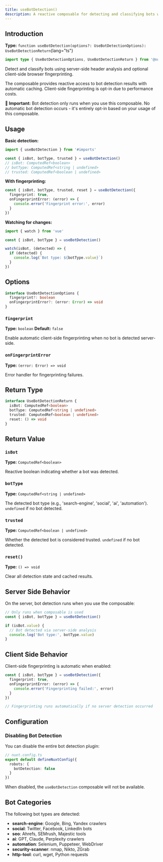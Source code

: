 ```yaml
---
title: useBotDetection()
description: A reactive composable for detecting and classifying bots with optional client-side fingerprinting.
---
```


## Introduction

**Type:** `function useBotDetection(options?: UseBotDetectionOptions): UseBotDetectionReturn`{lang="ts"}

```ts
import type { UseBotDetectionOptions, UseBotDetectionReturn } from '@nuxtjs/robots/util'
```

Detect and classify bots using server-side header analysis and optional client-side browser fingerprinting.

The composable provides reactive access to bot detection results with automatic caching. Client-side fingerprinting is opt-in due to performance costs.

**🔔 Important:** Bot detection only runs when you use this composable. No automatic bot detection occurs - it's entirely opt-in based on your usage of this composable.

## Usage

**Basic detection:**

```ts
import { useBotDetection } from '#imports'

const { isBot, botType, trusted } = useBotDetection()
// isBot: ComputedRef<boolean>
// botType: ComputedRef<string | undefined>
// trusted: ComputedRef<boolean | undefined>
```

**With fingerprinting:**

```ts
const { isBot, botType, trusted, reset } = useBotDetection({
  fingerprint: true,
  onFingerprintError: (error) => {
    console.error('Fingerprint error:', error)
  }
})
```

**Watching for changes:**

```ts
import { watch } from 'vue'

const { isBot, botType } = useBotDetection()

watch(isBot, (detected) => {
  if (detected) {
    console.log(`Bot type: ${botType.value}`)
  }
})
```

## Options

```ts
interface UseBotDetectionOptions {
  fingerprint?: boolean
  onFingerprintError?: (error: Error) => void
}
```

### `fingerprint`

**Type:** `boolean`
**Default:** `false`

Enable automatic client-side fingerprinting when no bot is detected server-side.

### `onFingerprintError`

**Type:** `(error: Error) => void`

Error handler for fingerprinting failures.

## Return Type

```ts
interface UseBotDetectionReturn {
  isBot: ComputedRef<boolean>
  botType: ComputedRef<string | undefined>
  trusted: ComputedRef<boolean | undefined>
  reset: () => void
}
```

## Return Value

### `isBot`

**Type:** `ComputedRef<boolean>`

Reactive boolean indicating whether a bot was detected.

### `botType`

**Type:** `ComputedRef<string | undefined>`

The detected bot type (e.g., 'search-engine', 'social', 'ai', 'automation'). `undefined` if no bot detected.

### `trusted`

**Type:** `ComputedRef<boolean | undefined>`

Whether the detected bot is considered trusted. `undefined` if no bot detected.

### `reset()`

**Type:** `() => void`

Clear all detection state and cached results.

## Server Side Behavior

On the server, bot detection runs when you use the composable:

```ts
// Only runs when composable is used
const { isBot, botType } = useBotDetection()

if (isBot.value) {
  // Bot detected via server-side analysis
  console.log('Bot type:', botType.value)
}
```

## Client Side Behavior

Client-side fingerprinting is automatic when enabled:

```ts
const { isBot, botType } = useBotDetection({
  fingerprint: true,
  onFingerprintError: (error) => {
    console.error('Fingerprinting failed:', error)
  }
})

// Fingerprinting runs automatically if no server detection occurred
```

## Configuration

### Disabling Bot Detection

You can disable the entire bot detection plugin:

```ts
// nuxt.config.ts
export default defineNuxtConfig({
  robots: {
    botDetection: false
  }
})
```

When disabled, the `useBotDetection` composable will not be available.

## Bot Categories

The following bot types are detected:

- **search-engine**: Google, Bing, Yandex crawlers
- **social**: Twitter, Facebook, LinkedIn bots
- **seo**: Ahrefs, SEMrush, Majestic tools
- **ai**: GPT, Claude, Perplexity crawlers
- **automation**: Selenium, Puppeteer, WebDriver
- **security-scanner**: nmap, Nikto, ZGrab
- **http-tool**: curl, wget, Python requests
